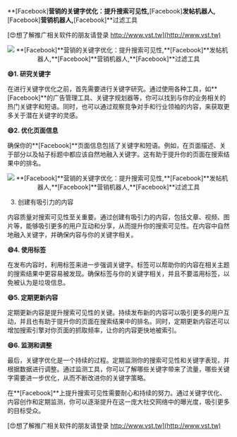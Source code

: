 **[Facebook]**营销的关键字优化：提升搜索可见性,**[Facebook]**发帖机器人,**[Facebook]**营销机器人,**[Facebook]**过滤工具

[😍想了解推广相关软件的朋友请登录 http://www.vst.tw](http://www.vst.tw)

 <center><img src="https://vst.tw/MP4/tuiguang/png/4.png" alt="**[Facebook]**营销的关键字优化：提升搜索可见性,**[Facebook]**发帖机器人,**[Facebook]**营销机器人,**[Facebook]**过滤工具"></center>

**😄1. 研究关键字**

在进行关键字优化之前，首先需要进行关键字研究。通过使用各种工具，如**[Facebook]**的广告管理工具、关键字规划器等，你可以找到与你的业务相关的热门关键字和短语。同时，也可以通过观察竞争对手和行业领袖的内容，来获取更多关于潜在关键字的灵感。

**😄2. 优化页面信息**

确保你的**[Facebook]**页面信息包括了关键字和短语。例如，在页面描述、关于部分以及帖子标题中都应该自然地融入关键字。这有助于提升你的页面在搜索结果中的排名。

 <center><img src="https://vst.tw/MP4/tuiguang/png/1.png" alt="**[Facebook]**营销的关键字优化：提升搜索可见性,**[Facebook]**发帖机器人,**[Facebook]**营销机器人,**[Facebook]**过滤工具"></center>

3. 创建有吸引力的内容

内容质量对搜索可见性至关重要。通过创建有吸引力的内容，包括文章、视频、图片等，能够吸引更多的用户互动和分享，从而提升你的搜索可见性。在内容中自然地融入关键字，并确保内容与你的关键字相关。

**😄4. 使用标签**

在发布内容时，利用标签来进一步强调关键字。标签可以帮助你的内容在相关主题的搜索结果中更容易被发现。确保标签与你的关键字相关，并且不要滥用标签，以免被认为是垃圾信息。

**😄5. 定期更新内容**

定期更新内容是提升搜索可见性的关键。持续发布新的内容可以吸引更多的用户互动，并且也有助于提升你的页面在搜索结果中的排名。同时，定期更新内容还可以增加搜索引擎对你页面的抓取频率，让你的内容更快地被索引。

**😄6. 监测和调整**

最后，关键字优化是一个持续的过程。定期监测你的搜索可见性和关键字表现，并根据数据进行调整。通过监测工具，你可以了解哪些关键字带来了流量，哪些关键字需要进一步优化，从而不断改进你的关键字策略。

在**[Facebook]**上提升搜索可见性需要耐心和持续的努力。通过关键字优化、内容创作和定期监测，你可以逐渐提升在这一庞大社交网络中的曝光度，吸引更多的目标受众。

[😍想了解推广相关软件的朋友请登录 http://www.vst.tw](http://www.vst.tw)



